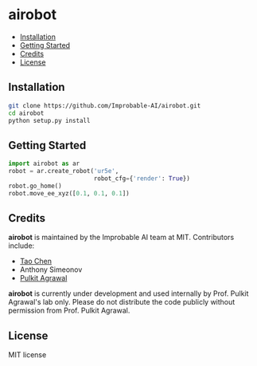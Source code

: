# airobot

- [Installation](#installation)
- [Getting Started](#getting-started)
- [Credits](#credits)
- [License](#license)

## Installation
```bash
git clone https://github.com/Improbable-AI/airobot.git
cd airobot
python setup.py install
```

## Getting Started
```python
import airobot as ar
robot = ar.create_robot('ur5e',
                        robot_cfg={'render': True})
robot.go_home()
robot.move_ee_xyz([0.1, 0.1, 0.1])
```

## Credits
**airobot** is maintained by the Improbable AI team at MIT. Contributors include:
* [Tao Chen](https://taochenshh.github.io/)
* Anthony Simeonov
* [Pulkit Agrawal](https://www.linkedin.com/in/pulkit-agrawal-967a4218/)

**airobot** is currently under development and used internally by Prof. Pulkit Agrawal's lab only. Please do not distribute the code publicly without permission from Prof. Pulkit Agrawal.

## License
MIT license